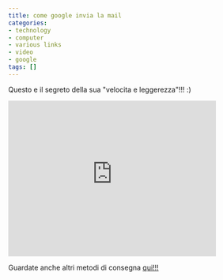 ```yaml
---
title: come google invia la mail
categories:
- technology
- computer
- various links
- video
- google
tags: []
---
```

Questo e il segreto della sua "velocita e leggerezza"!!! :)

<iframe width="420" height="315" src="https://www.youtube.com/embed/qKAInP_tmHk" frameborder="0" allowfullscreen></iframe>

Guardate anche altri metodi di consegna
[qui!!!](http://it.youtube.com/video_response_view_all?v=VfDW7qAdFGk "http://it.youtube.com/video_response_view_all?v=VfDW7qAdFGk" )

